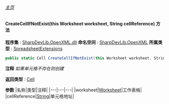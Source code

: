 ###### [主页](./Index.md "主页")
#### CreateCellIfNotExist(this Worksheet worksheet, String cellReference) 方法
**程序集** : [SharpDevLib.OpenXML.dll](./SharpDevLib.OpenXML.assembly.md "SharpDevLib.OpenXML.dll")
**命名空间** : [SharpDevLib.OpenXML](./SharpDevLib.OpenXML.namespace.md "SharpDevLib.OpenXML")
**所属类型** : [SpreadsheetExtensions](./SharpDevLib.OpenXML.SpreadsheetExtensions.md "SpreadsheetExtensions")
``` csharp
public static Cell CreateCellIfNotExist(this Worksheet worksheet, String cellReference)
```
**注释**
*如果单元格不存在则创建*

**返回类型** : [Cell](https://learn.microsoft.com/en-us/dotnet/api/documentformat.openxml.spreadsheet.cell "Cell")

**参数**
|名称|类型|注释|
|---|---|---|
|worksheet|[Worksheet](https://learn.microsoft.com/en-us/dotnet/api/documentformat.openxml.spreadsheet.worksheet "Worksheet")|工作表格|
|cellReference|[String](https://learn.microsoft.com/en-us/dotnet/api/system.string "String")|单元格地址|

